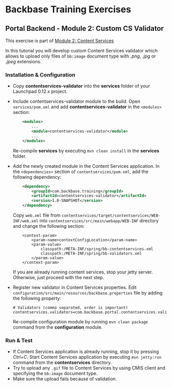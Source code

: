 # Backbase Training Exercises

## Portal Backend - Module 2: Custom CS Validator

This exercise is part of [Module 2: Content Services](../../..)

In this tutorial you will develop custom Content Services validator which allows to upload only files of `bb:image` document type with *.png*, *.jpg* or *.jpeg* extensions.

### Installation & Configuration

- Copy **contentservices-validator** into the **services** folder of your Launchpad 0.12.x project.

- Include contentservices-validator module to the build. Open `services/pom.xml` and add **contentservices-validator** in the `<modules>` section:
	```xml
	    <modules>
	        ...	    
	        <module>contentservices-validator</module>
	        ...
	    </modules>
	```	
	Re-compile **services** by executing `mvn clean install` in the **services** folder.

- Add the newly created module in the Content Services application. In the `<dependencies>` section of `contentservices/pom.xml`, add the following dependency:

	```xml
	    <dependency>
	        <groupId>com.backbase.training</groupId>
	        <artifactId>contentservices-validator</artifactId>
	        <version>1.0-SNAPSHOT</version>
	    </dependency>
	```

	Copy `web.xml` file from `contentservices/target/contentservices/WEB-INF/web.xml` into `contentservices/src/main/webapp/WEB-INF` directory and change the following section:
	
	```
		<context-param>
			<param-name>contextConfigLocation</param-name>
			<param-value>
				classpath:/META-INF/spring/bb-contentservices.xml
				classpath:/META-INF/spring/bb-validators.xml
			</param-value>
		</context-param>
	```

	If you are already running content services, stop your jetty server. Otherwise, just proceed with the next step.     

- Register new validator in Content Services properties. Edit `configuration/src/main/resources/backbase.properties` file by adding the following property: 
    
    ```    
    # Validators (comma separated, order is important)
	contentservices.validators=com.backbase.portal.contentservices.validator.impl.RepositorySchemaValidator,com.backbase.portal.contentservices.validator.impl.CustomValidator
    ```
    Re-compile configuration module by running `mvn clean package` command from the **configuration** module.    

### Run & Test

- If Content Services application is already running, stop it by pressing *Ctrl+C*. Start Content Services application by executing `mvn jetty:run` command from the **contentservices** directory.
- Try to upload any `.gif` file to Content Services by using CMIS client and specifying the `bb:image` document type.
- Make sure the upload fails because of validation.
	
	
	
	

